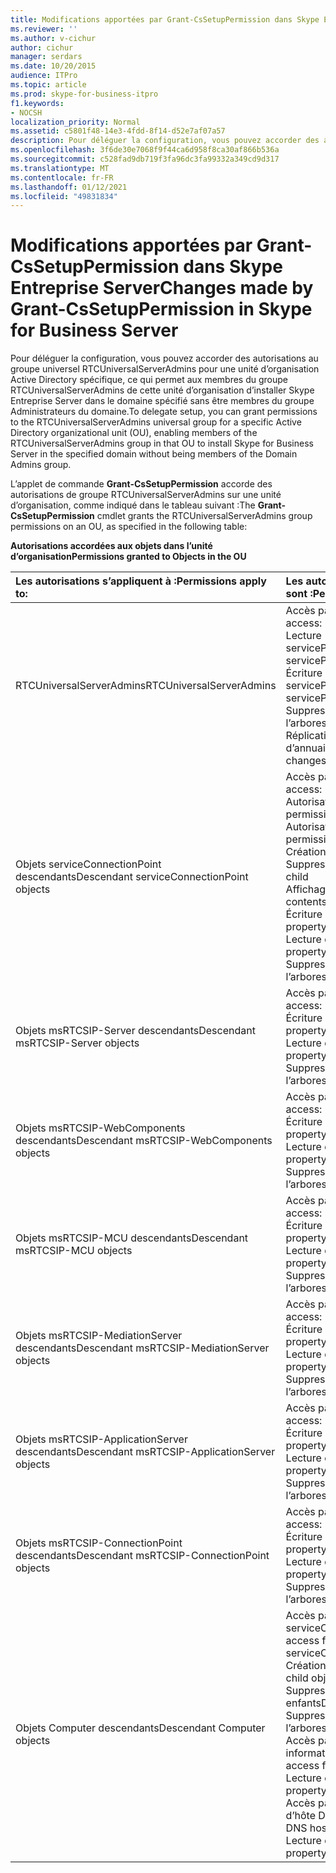 ```yaml
---
title: Modifications apportées par Grant-CsSetupPermission dans Skype Entreprise Server
ms.reviewer: ''
ms.author: v-cichur
author: cichur
manager: serdars
ms.date: 10/20/2015
audience: ITPro
ms.topic: article
ms.prod: skype-for-business-itpro
f1.keywords:
- NOCSH
localization_priority: Normal
ms.assetid: c5801f48-14e3-4fdd-8f14-d52e7af07a57
description: Pour déléguer la configuration, vous pouvez accorder des autorisations au groupe universel RTCUniversalServerAdmins pour une unité d’organisation Active Directory spécifique, ce qui permet aux membres du groupe RTCUniversalServerAdmins de cette unité d’organisation d’installer Skype Entreprise Server dans le domaine spécifié sans être membres du groupe Administrateurs du domaine.
ms.openlocfilehash: 3f6de30e7068f9f44ca6d958f8ca30af866b536a
ms.sourcegitcommit: c528fad9db719f3fa96dc3fa99332a349cd9d317
ms.translationtype: MT
ms.contentlocale: fr-FR
ms.lasthandoff: 01/12/2021
ms.locfileid: "49831834"
---
```

# <a name="changes-made-by-grant-cssetuppermission-in-skype-for-business-server"></a><span data-ttu-id="2530b-103">Modifications apportées par Grant-CsSetupPermission dans Skype Entreprise Server</span><span class="sxs-lookup"><span data-stu-id="2530b-103">Changes made by Grant-CsSetupPermission in Skype for Business Server</span></span>
 
<span data-ttu-id="2530b-104">Pour déléguer la configuration, vous pouvez accorder des autorisations au groupe universel RTCUniversalServerAdmins pour une unité d’organisation Active Directory spécifique, ce qui permet aux membres du groupe RTCUniversalServerAdmins de cette unité d’organisation d’installer Skype Entreprise Server dans le domaine spécifié sans être membres du groupe Administrateurs du domaine.</span><span class="sxs-lookup"><span data-stu-id="2530b-104">To delegate setup, you can grant permissions to the RTCUniversalServerAdmins universal group for a specific Active Directory organizational unit (OU), enabling members of the RTCUniversalServerAdmins group in that OU to install Skype for Business Server in the specified domain without being members of the Domain Admins group.</span></span> 
  
<span data-ttu-id="2530b-105">L’applet de commande **Grant-CsSetupPermission** accorde des autorisations de groupe RTCUniversalServerAdmins sur une unité d’organisation, comme indiqué dans le tableau suivant :</span><span class="sxs-lookup"><span data-stu-id="2530b-105">The **Grant-CsSetupPermission** cmdlet grants the RTCUniversalServerAdmins group permissions on an OU, as specified in the following table:</span></span>
  
<span data-ttu-id="2530b-106">**Autorisations accordées aux objets dans l’unité d’organisation**</span><span class="sxs-lookup"><span data-stu-id="2530b-106">**Permissions granted to Objects in the OU**</span></span>

|<span data-ttu-id="2530b-107">**Les autorisations s’appliquent à :**</span><span class="sxs-lookup"><span data-stu-id="2530b-107">**Permissions apply to:**</span></span>|<span data-ttu-id="2530b-108">**Les autorisations accordées sont :**</span><span class="sxs-lookup"><span data-stu-id="2530b-108">**Permissions granted are:**</span></span>|
|:-----|:-----|
|<span data-ttu-id="2530b-109">RTCUniversalServerAdmins</span><span class="sxs-lookup"><span data-stu-id="2530b-109">RTCUniversalServerAdmins</span></span>  <br/> | <span data-ttu-id="2530b-110">Accès particulier :</span><span class="sxs-lookup"><span data-stu-id="2530b-110">Special access:</span></span> <br/>  <span data-ttu-id="2530b-111">Lecture servicePrincipalName</span><span class="sxs-lookup"><span data-stu-id="2530b-111">Read servicePrincipalName</span></span> <br/>  <span data-ttu-id="2530b-112">Écriture servicePrincipalName</span><span class="sxs-lookup"><span data-stu-id="2530b-112">Write servicePrincipalName</span></span> <br/>  <span data-ttu-id="2530b-113">Suppression de l’arborescence</span><span class="sxs-lookup"><span data-stu-id="2530b-113">Delete tree</span></span> <br/>  <span data-ttu-id="2530b-114">Réplication des modifications d’annuaire</span><span class="sxs-lookup"><span data-stu-id="2530b-114">Replicating directory changes</span></span> <br/> |
|<span data-ttu-id="2530b-115">Objets serviceConnectionPoint descendants</span><span class="sxs-lookup"><span data-stu-id="2530b-115">Descendant serviceConnectionPoint objects</span></span>  <br/> | <span data-ttu-id="2530b-116">Accès particulier :</span><span class="sxs-lookup"><span data-stu-id="2530b-116">Special access:</span></span> <br/>  <span data-ttu-id="2530b-117">Autorisations en lecture</span><span class="sxs-lookup"><span data-stu-id="2530b-117">Read permissions</span></span> <br/>  <span data-ttu-id="2530b-118">Autorisations en écriture</span><span class="sxs-lookup"><span data-stu-id="2530b-118">Write permissions</span></span> <br/>  <span data-ttu-id="2530b-119">Création de l’enfant</span><span class="sxs-lookup"><span data-stu-id="2530b-119">Create child</span></span> <br/>  <span data-ttu-id="2530b-120">Suppression de l’enfant</span><span class="sxs-lookup"><span data-stu-id="2530b-120">Delete child</span></span> <br/>  <span data-ttu-id="2530b-121">Affichage du contenu</span><span class="sxs-lookup"><span data-stu-id="2530b-121">List contents</span></span> <br/>  <span data-ttu-id="2530b-122">Écriture de propriété</span><span class="sxs-lookup"><span data-stu-id="2530b-122">Write property</span></span> <br/>  <span data-ttu-id="2530b-123">Lecture de propriété</span><span class="sxs-lookup"><span data-stu-id="2530b-123">Read property</span></span> <br/>  <span data-ttu-id="2530b-124">Suppression de l’arborescence</span><span class="sxs-lookup"><span data-stu-id="2530b-124">Delete tree</span></span> <br/> |
|<span data-ttu-id="2530b-125">Objets msRTCSIP-Server descendants</span><span class="sxs-lookup"><span data-stu-id="2530b-125">Descendant msRTCSIP-Server objects</span></span>  <br/> | <span data-ttu-id="2530b-126">Accès particulier :</span><span class="sxs-lookup"><span data-stu-id="2530b-126">Special access:</span></span> <br/>  <span data-ttu-id="2530b-127">Écriture de propriété</span><span class="sxs-lookup"><span data-stu-id="2530b-127">Write property</span></span> <br/>  <span data-ttu-id="2530b-128">Lecture de propriété</span><span class="sxs-lookup"><span data-stu-id="2530b-128">Read property</span></span> <br/>  <span data-ttu-id="2530b-129">Suppression de l’arborescence</span><span class="sxs-lookup"><span data-stu-id="2530b-129">Delete tree</span></span> <br/> |
|<span data-ttu-id="2530b-130">Objets msRTCSIP-WebComponents descendants</span><span class="sxs-lookup"><span data-stu-id="2530b-130">Descendant msRTCSIP-WebComponents objects</span></span>  <br/> | <span data-ttu-id="2530b-131">Accès particulier :</span><span class="sxs-lookup"><span data-stu-id="2530b-131">Special access:</span></span> <br/>  <span data-ttu-id="2530b-132">Écriture de propriété</span><span class="sxs-lookup"><span data-stu-id="2530b-132">Write property</span></span> <br/>  <span data-ttu-id="2530b-133">Lecture de propriété</span><span class="sxs-lookup"><span data-stu-id="2530b-133">Read property</span></span> <br/>  <span data-ttu-id="2530b-134">Suppression de l’arborescence</span><span class="sxs-lookup"><span data-stu-id="2530b-134">Delete tree</span></span> <br/> |
|<span data-ttu-id="2530b-135">Objets msRTCSIP-MCU descendants</span><span class="sxs-lookup"><span data-stu-id="2530b-135">Descendant msRTCSIP-MCU objects</span></span>  <br/> | <span data-ttu-id="2530b-136">Accès particulier :</span><span class="sxs-lookup"><span data-stu-id="2530b-136">Special access:</span></span> <br/>  <span data-ttu-id="2530b-137">Écriture de propriété</span><span class="sxs-lookup"><span data-stu-id="2530b-137">Write property</span></span> <br/>  <span data-ttu-id="2530b-138">Lecture de propriété</span><span class="sxs-lookup"><span data-stu-id="2530b-138">Read property</span></span> <br/>  <span data-ttu-id="2530b-139">Suppression de l’arborescence</span><span class="sxs-lookup"><span data-stu-id="2530b-139">Delete tree</span></span> <br/> |
|<span data-ttu-id="2530b-140">Objets msRTCSIP-MediationServer descendants</span><span class="sxs-lookup"><span data-stu-id="2530b-140">Descendant msRTCSIP-MediationServer objects</span></span>  <br/> | <span data-ttu-id="2530b-141">Accès particulier :</span><span class="sxs-lookup"><span data-stu-id="2530b-141">Special access:</span></span> <br/>  <span data-ttu-id="2530b-142">Écriture de propriété</span><span class="sxs-lookup"><span data-stu-id="2530b-142">Write property</span></span> <br/>  <span data-ttu-id="2530b-143">Lecture de propriété</span><span class="sxs-lookup"><span data-stu-id="2530b-143">Read property</span></span> <br/>  <span data-ttu-id="2530b-144">Suppression de l’arborescence</span><span class="sxs-lookup"><span data-stu-id="2530b-144">Delete tree</span></span> <br/> |
|<span data-ttu-id="2530b-145">Objets msRTCSIP-ApplicationServer descendants</span><span class="sxs-lookup"><span data-stu-id="2530b-145">Descendant msRTCSIP-ApplicationServer objects</span></span>  <br/> | <span data-ttu-id="2530b-146">Accès particulier :</span><span class="sxs-lookup"><span data-stu-id="2530b-146">Special access:</span></span> <br/>  <span data-ttu-id="2530b-147">Écriture de propriété</span><span class="sxs-lookup"><span data-stu-id="2530b-147">Write property</span></span> <br/>  <span data-ttu-id="2530b-148">Lecture de propriété</span><span class="sxs-lookup"><span data-stu-id="2530b-148">Read property</span></span> <br/>  <span data-ttu-id="2530b-149">Suppression de l’arborescence</span><span class="sxs-lookup"><span data-stu-id="2530b-149">Delete tree</span></span> <br/> |
|<span data-ttu-id="2530b-150">Objets msRTCSIP-ConnectionPoint descendants</span><span class="sxs-lookup"><span data-stu-id="2530b-150">Descendant msRTCSIP-ConnectionPoint objects</span></span>  <br/> | <span data-ttu-id="2530b-151">Accès particulier :</span><span class="sxs-lookup"><span data-stu-id="2530b-151">Special access:</span></span> <br/>  <span data-ttu-id="2530b-152">Écriture de propriété</span><span class="sxs-lookup"><span data-stu-id="2530b-152">Write property</span></span> <br/>  <span data-ttu-id="2530b-153">Lecture de propriété</span><span class="sxs-lookup"><span data-stu-id="2530b-153">Read property</span></span> <br/>  <span data-ttu-id="2530b-154">Suppression de l’arborescence</span><span class="sxs-lookup"><span data-stu-id="2530b-154">Delete tree</span></span> <br/> |
|<span data-ttu-id="2530b-155">Objets Computer descendants</span><span class="sxs-lookup"><span data-stu-id="2530b-155">Descendant Computer objects</span></span>  <br/> | <span data-ttu-id="2530b-156">Accès particulier pour serviceConnectionPoint :</span><span class="sxs-lookup"><span data-stu-id="2530b-156">Special access for serviceConnectionPoint:</span></span> <br/>  <span data-ttu-id="2530b-157">Création d’objets enfants</span><span class="sxs-lookup"><span data-stu-id="2530b-157">Create child objects</span></span> <br/>  <span data-ttu-id="2530b-158">Suppression d’objets enfants</span><span class="sxs-lookup"><span data-stu-id="2530b-158">Delete child objects</span></span> <br/>  <span data-ttu-id="2530b-159">Suppression de l’arborescence</span><span class="sxs-lookup"><span data-stu-id="2530b-159">Delete tree</span></span> <br/>  <span data-ttu-id="2530b-160">Accès particulier pour les informations publiques :</span><span class="sxs-lookup"><span data-stu-id="2530b-160">Special access for public information:</span></span> <br/>  <span data-ttu-id="2530b-161">Lecture de propriété</span><span class="sxs-lookup"><span data-stu-id="2530b-161">Read property</span></span> <br/>  <span data-ttu-id="2530b-162">Accès particulier pour le nom d’hôte DNS :</span><span class="sxs-lookup"><span data-stu-id="2530b-162">Special access for DNS host name:</span></span> <br/>  <span data-ttu-id="2530b-163">Lecture de propriété</span><span class="sxs-lookup"><span data-stu-id="2530b-163">Read property</span></span> <br/> |
   

